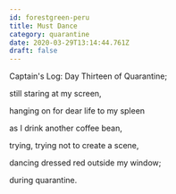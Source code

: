 ```yaml
---
id: forestgreen-peru
title: Must Dance
category: quarantine
date: 2020-03-29T13:14:44.761Z
draft: false
---
```


Captain's Log: Day Thirteen of Quarantine;

still staring at my screen,

hanging on for dear life to my spleen

as I drink another coffee bean,

trying, trying not to create a scene,

dancing dressed red outside my window;

during quarantine.